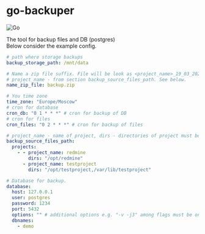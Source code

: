 # go-backuper
![Go](https://github.com/linuxoid69/go-backuper/workflows/Go/badge.svg)

The tool for backup files and DB (postgres)  
Below consider the example config.
```yaml
# path where storage backups
backup_storage_path: /mnt/data

# Name a zip file suffix. File will be look as <project_name>_19_03_2020_backup.zip
# project_name - from section backup_source_files_path. See below.
name_zip_file: backup.zip

# You time zone
time_zone: "Europe/Moscow"
# cron for database
cron_db: "0 1 * * *" # cron for backup of DB
# cron for files
cron_files: "0 2 * * *" # cron for backup of files

# project_name - name of project, dirs - directories of project must be separate comma whitout whitespace.
backup_source_files_path:
  projects:
    - - project_name: redmine
        dirs: "/opt/redmine"
      - project_name: testproject
        dirs: "/opt/testproject,/var/lib/testproject"

# Database for backup.
database:
  host: 127.0.0.1
  user: postgres
  password: 1234
  port: 5432
  options: "" # additional options e.g. "-v -j3" among flags must be one whitespace and between flag and value don't be whitespace
  dbnames:
    - demo
```
